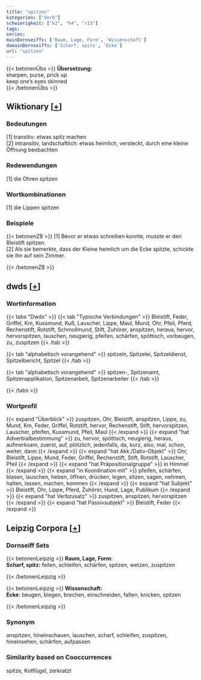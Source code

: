 ```yaml
---
title: "spitzen"
kategorien: ["Verb"]
schwierigkeit: ["k2", "h4", "r13"]
tags:
series:
mainDornseiffs: ['Raum, Lage, Form', 'Wissenschaft']
domainDornseiffs: ['Scharf, spitz', 'Ecke']
url: "spitzen"
---
```


{{< betonenÜbs >}}
**Übersetzung:**  
sharpen, purse, prick up  
keep one’s eyes skinned  
{{< /betonenÜbs >}}

## Wiktionary [[+](https://de.wiktionary.org/wiki/spitzen)]

### Bedeutungen
[1] transitiv: etwas spitz machen  
[2] intransitiv, landschaftlich: etwas heimlich, versteckt, durch eine kleine Öffnung beobachten  

### Redewendungen
[1] die Ohren spitzen  

### Wortkombinationen
[1] die Lippen spitzen  

### Beispiele
{{< betonenZB >}}
[1] Bevor er etwas schreiben konnte, musste er den Bleistift spitzen.  
[2] Als sie bemerkte, dass der Kleine heimlich um die Ecke spitzte, schickte sie ihn auf sein Zimmer.  

{{< /betonenZB >}}


## dwds [[+](https://www.dwds.de/wb/spitzen)]

### Wortinformation
{{< tabs "Dwds" >}}
{{< tab "Typische Verbindungen" >}}
Bleistift, Feder, Griffel, Km, Kussmund, Kuß, Lauscher, Lippe, Maul, Mund, Ohr, Pfeil, Pferd, Rechenstift, Rotstift, Schmollmund, Stift, Zuhörer, anspitzen, heraus, hervor, hervorspitzen, lauschen, neugierig, pfeifen, schärfen, spöttisch, vorbeugen, zu, zuspitzen
{{< /tab >}}

{{< tab "alphabetisch vorangehend" >}}
spitzeln, Spitzelei, Spitzeldienst, Spitzelbericht, Spitzel
{{< /tab >}}

{{< tab "alphabetisch vorangehend" >}}
spitzen-, Spitzenamt, Spitzenapplikation, Spitzenarbeit, Spitzenarbeiter
{{< /tab >}}

{{< /tabs >}}

### Wortprofil
{{< expand "Überblick" >}} zuspitzen, Ohr, Bleistift, anspitzen, Lippe, zu, Mund, Km, Feder, Griffel, Rotstift, hervor, Rechenstift, Stift, hervorspitzen, Lauscher, pfeifen, Kussmund, Pfeil, Maul {{< /expand >}}
{{< expand "hat Adverbialbestimmung" >}} zu, hervor, spöttisch, neugierig, heraus, aufmerksam, zuerst, auf, plötzlich, jedenfalls, da, kurz, also, mal, schon, weiter, dann {{< /expand >}}
{{< expand "hat Akk./Dativ-Objekt" >}} Ohr, Bleistift, Lippe, Mund, Feder, Griffel, Rechenstift, Stift, Rotstift, Lauscher, Pfeil {{< /expand >}}
{{< expand "hat Präpositionalgruppe" >}} in Himmel {{< /expand >}}
{{< expand "in Koordination mit" >}} pfeifen, schärfen, blasen, lauschen, heben, öffnen, drücken, legen, sitzen, sagen, nehmen, halten, lassen, machen, kommen {{< /expand >}}
{{< expand "hat Subjekt" >}} Bleistift, Ohr, Lippe, Pferd, Zuhörer, Hund, Lage, Publikum {{< /expand >}}
{{< expand "hat Verbzusatz" >}} zuspitzen, anspitzen, hervorspitzen {{< /expand >}}
{{< expand "hat Passivsubjekt" >}} Bleistift, Feder {{< /expand >}}

## Leipzig Corpora [[+](https://corpora.uni-leipzig.de/en/res?word=spitzen&corpusId=deu_newscrawl-public_2018)]

### Dornseiff Sets
{{< betonenLeipzig >}}
**Raum, Lage, Form:**  
**Scharf, spitz:** feilen, schleifen, schärfen, spitzen, wetzen, zuspitzen  

{{< /betonenLeipzig >}}


{{< betonenLeipzig >}}
**Wissenschaft:**  
**Ecke:** beugen, biegen, brechen, einschneiden, falten, knicken, spitzen  

{{< /betonenLeipzig >}}

### Synonym
anspitzen, hineinschauen, lauschen, scharf, schleifen, zuspitzen, hineinsehen, schärfen, aufpassen


### Similarity based on Cooccurrences
spitze, Kotflügel, zerkratzt

